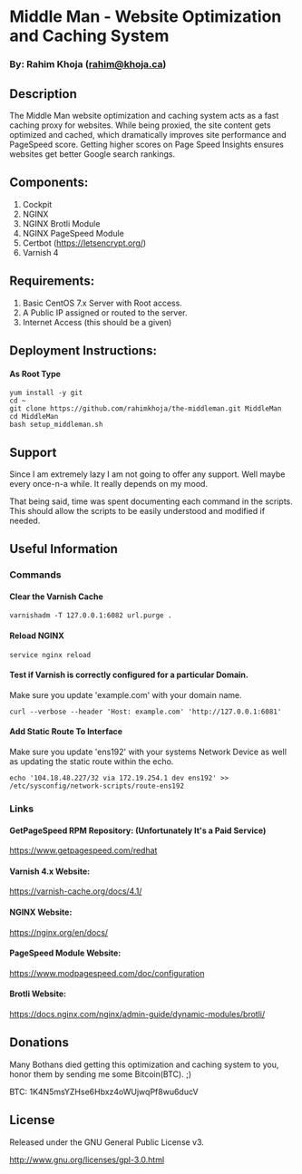 # Middle Man - Website Optimization and Caching System
### By: Rahim Khoja (rahim@khoja.ca)

## Description

The Middle Man website optimization and caching system acts as a fast caching proxy for websites. While being proxied, the site content gets optimized and cached, which dramatically improves site performance and PageSpeed score. Getting higher scores on Page Speed Insights ensures websites get better Google search rankings. 



## Components:

1.  Cockpit
2.  NGINX 
3.  NGINX Brotli Module
4.  NGINX PageSpeed Module
5.	Certbot (https://letsencrypt.org/)
6.  Varnish 4  



## Requirements:

1.  Basic CentOS 7.x Server with Root access. 
2.  A Public IP assigned or routed to the server.
3.  Internet Access (this should be a given)



## Deployment Instructions:

#### As Root Type
```
yum install -y git
cd ~
git clone https://github.com/rahimkhoja/the-middleman.git MiddleMan
cd MiddleMan
bash setup_middleman.sh

```



## Support

Since I am extremely lazy I am not going to offer any support. Well maybe every once-n-a while. It really depends on my mood. 

That being said, time was spent documenting each command in the scripts. This should allow the scripts to be easily understood and modified if needed. 



## Useful Information

### Commands 

#### Clear the Varnish Cache 

```
varnishadm -T 127.0.0.1:6082 url.purge .
```

#### Reload NGINX

```
service nginx reload
```

#### Test if Varnish is correctly configured for a particular Domain.

Make sure you update 'example.com' with your domain name.
```
curl --verbose --header 'Host: example.com' 'http://127.0.0.1:6081'

```

#### Add Static Route To Interface

Make sure you update 'ens192' with your systems Network Device as well as updating the static route within the echo.
```
echo '104.18.48.227/32 via 172.19.254.1 dev ens192' >>
/etc/sysconfig/network-scripts/route-ens192
```

### Links

#### GetPageSpeed RPM Repository: (Unfortunately It's a Paid Service)

https://www.getpagespeed.com/redhat

#### Varnish 4.x Website:

https://varnish-cache.org/docs/4.1/

#### NGINX Website:

https://nginx.org/en/docs/

#### PageSpeed Module Website:

https://www.modpagespeed.com/doc/configuration

#### Brotli Website:

https://docs.nginx.com/nginx/admin-guide/dynamic-modules/brotli/



## Donations
Many Bothans died getting this optimization and caching system to you, honor them by sending me some Bitcoin(BTC). ;)

BTC: 1K4N5msYZHse6Hbxz4oWUjwqPf8wu6ducV



## License
Released under the GNU General Public License v3. 

http://www.gnu.org/licenses/gpl-3.0.html
